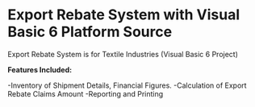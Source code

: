 Export Rebate System with Visual Basic 6 Platform Source
========================================================

Export Rebate System is for Textile Industries (Visual Basic 6 Project)

**Features Included:**

-Inventory of Shipment Details, Financial Figures.
-Calculation of Export Rebate Claims Amount
-Reporting and Printing